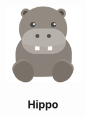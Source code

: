 <br>

<p align="center">
<img src="https://github.com/hippone/hippo-ui/blob/master/packages/hippo-ui/src/assets/logo.svg" style="width:200px;" />
</p>

<h1 align="center">Hippo</h1>